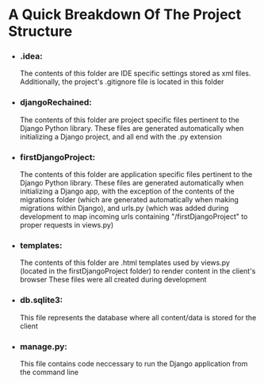 
# A Quick Breakdown Of The Project Structure

- ### .idea:
  The contents of this folder are IDE specific settings stored as xml files.
  Additionally, the project's .gitignore file is located in this folder

- ### djangoRechained:
  The contents of this folder are project specific files pertinent to the Django Python library.
  These files are generated automatically when initializing a Django project, and all end with the .py extension

- ### firstDjangoProject:
  The contents of this folder are application specific files pertinent to the Django Python library.
  These files are generated automatically when initializing a Django app, with the exception of
  the contents of the migrations folder (which are generated automatically when making migrations within Django), and
  urls.py (which was added during development to map incoming urls containing "/firstDjangoProject" to proper requests in views.py)

- ### templates:
  The contents of this folder are .html templates used by views.py (located in the firstDjangoProject folder) to render content in the client's browser
  These files were all created during development

- ### db.sqlite3:
  This file represents the database where all content/data is stored for the client

- ### manage.py:
  This file contains code neccessary to run the Django application from the command line
